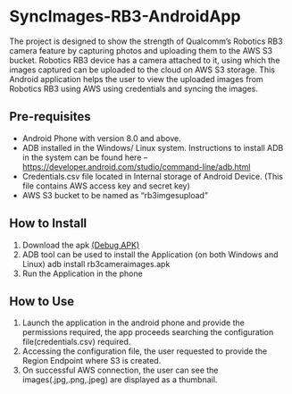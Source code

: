 # SyncImages-RB3-AndroidApp

The project is designed to show the strength of Qualcomm’s Robotics RB3 camera feature by capturing photos and uploading them to the AWS S3 bucket. Robotics RB3 device has a camera attached to it, using which the images captured can be uploaded to the cloud on AWS S3 storage. This Android application helps the user to view the uploaded images from Robotics RB3 using AWS using credentials and syncing the images.

## Pre-requisites
* Android Phone with version 8.0 and above.
* ADB installed in the Windows/ Linux system. Instructions to install ADB in the system can be found here – https://developer.android.com/studio/command-line/adb.html
* Credentials.csv file located in Internal storage of Android Device. (This file contains AWS access key and secret key)
* AWS S3 bucket to be named as “rb3imgesupload”


## How to Install
1. Download the apk [(Debug APK)](https://github.com/jinka2015/RB3-CameraAppAWSSync/blob/master/AndroidApplication/Output/rb3cameraimages.apk?raw=true)
2. ADB tool can be used to install the Application (on both Windows and Linux) adb install rb3cameraimages.apk
3. Run the Application in the phone

## How to Use
1. Launch the application in the android phone and provide the permissions required, the app proceeds searching the configuration file(credentials.csv) required.
2. Accessing the configuration file, the user requested to provide the Region Endpoint where S3 is created.
3. On successful AWS connection, the user can see the images(.jpg,.png,.jpeg) are displayed as a thumbnail.

